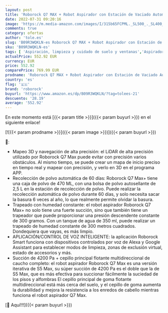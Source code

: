 ```yaml
---
layout: post
title: 'Roborock Q7 MAX + Robot Aspirador con Estación de Vaciado Automático  Recogida automática de Polvo  4200 Pa  Navegación LIDAR  Control de Voz App  Modelo 2022  Blanco '
date: 2022-07-31 09:20:16
image: 'https://m.media-amazon.com/images/I/315b65FCPML._SL500_._SL400_.jpg'
comments: true
category: ofertas
author: 'tole.es'
slug: 'B09R3WQKLN-es Roborock Q7 MAX + Robot Aspirador con Estación de Vaciado...'
sku: 'B09R3WQKLN-es'
tags: [ 'Aspiración, limpieza y cuidado de suelo y ventanas','Aspiradoras','Hogar y cocina','Robots aspiradores','roborock','🇪🇸', ]
actualPrice: 552.92 EUR
currency: EUR
price: 552.92
comparePrice: 769.99 EUR
prodname: 'Roborock Q7 MAX + Robot Aspirador con Estación de Vaciado Automático  Recogida automática de Polvo  4200 Pa  Navegación LIDAR  Control de Voz App  Modelo 2022  Blanco '
country: 'es'
flag: '🇪🇸'
brand: 'roborock'
buyurl: 'https://www.amazon.es/dp/B09R3WQKLN/?tag=tolees-21'
descuento: '28.19'
average: '552.92'
---
```


En este momento está [{{< param title >}}]({{< param buyurl >}}) en el siguiente enlace!

[![{{< param prodname >}}]({{< param image >}})]({{< param buyurl >}})

🔎:

- Mapeo 3D y navegación de alta precisión: el LiDAR de alta precisión utilizado por Roborock Q7 Max puede evitar con precisión varios obstáculos. Al mismo tiempo, se puede crear un mapa de inicio preciso en tiempo real y mapear con precisión, y verlo en 3D en el programa APP.
- Recolección de polvo automática de 60 días: Roborock Q7 Max+ tiene una caja de polvo de 470 ML, con una bolsa de polvo autosellante de 2,5 L en la estación de recolección de polvo. Puede realizar la recolección automática de polvo durante 60 días, y solo necesita sacar la basura 6 veces al año, lo que realmente permite olvidar la basura.
- Trapeado con humedad constante: el robot aspirador Roborock Q7 Max+ no solo tiene una fuerte succión, sino que también tiene un trapeador que puede proporcionar una presión descendente constante de 300 gramos. Con un tanque de agua de 350 ml, puede realizar un trapeado de humedad constante de 300 metros cuadrados. Dondequiera que vayas, es más limpio.
- APLICACIÓN/CONTROL DE VOZ INTELIGENTE: la aplicación Roborock Smart funciona con dispositivos controlados por voz de Alexa y Google Assistant para establecer modos de limpieza, zonas de exclusión virtual, estado de accesorios y más.
- Succión de 4200 Pa + cepillo principal flotante multidireccional de caucho completo: el robot aspirador Roborock Q7 Max es una versión iterativa de S5 Max, su súper succión de 4200 Pa es el doble que la de S5 Max, que es más efectiva para succionar fácilmente la suciedad de los pisos y alfombras El cepillo principal de goma flotante multidireccional está más cerca del suelo, y el cepillo de goma aumenta la durabilidad y mejora la resistencia a los enredos de cabello mientras funciona el robot aspirador Q7 Max.

[🛒 Aquí!!!]({{< param buyurl >}})

